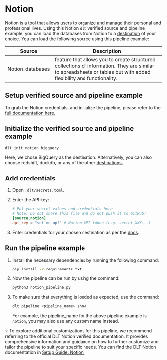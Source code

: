 # Notion

Notion is a tool that allows users to organize and manage their personal and professional lives.
Using this Notion `dlt` verified source and pipeline example, you can load the databases
from Notion to a [destination](https://dlthub.com/docs/dlt-ecosystem/destinations/) of your choice.
You can load the following source using this pipeline example:

| Source | Description |
| --- | --- |
| Notion_databases | feature that allows you to create structured collections of information. They are similar to spreadsheets or tables but with added flexibility and functionality. |

## Setup verified source and pipeline example

To grab the Notion credentials, and initialize the pipeline, please refer to the [full documentation here.](https://dlthub.com/docs/dlt-ecosystem/verified-sources/notion)

## Initialize the verified source and pipeline example

```bash
dlt init notion bigquery
```

Here, we chose BigQuery as the destination. Alternatively, you can also choose redshift, duckdb, or any of the other [destinations.](https://dlthub.com/docs/dlt-ecosystem/destinations/)

## **Add credentials**

1. Open `.dlt/secrets.toml`.
2. Enter the API key:

    ```toml
    # Put your secret values and credentials here
    # Note: Do not share this file and do not push it to GitHub!
    [source.notion]
    api_key = "set me up!" # Notion API token (e.g. secret_XXX...)
    ```

3. Enter credentials for your chosen destination as per the [docs](https://dlthub.com/docs/dlt-ecosystem/destinations/).

## Run the pipeline example

1. Install the necessary dependencies by running the following command:

    ```bash
    pip install -r requirements.txt
    ```

2. Now the pipeline can be run by using the command:

    ```bash
    python3 notion_pipeline.py
    ```

3. To make sure that everything is loaded as expected, use the command:

    ```bash
    dlt pipeline <pipeline_name> show
    ```

    For example, the pipeline_name for the above pipeline example is `notion`, you may also use any custom name instead.

💡 To explore additional customizations for this pipeline, we recommend referring to the official DLT Notion verified documentation.
It provides comprehensive information and guidance on how to further customize and tailor the pipeline
to suit your specific needs. You can find the DLT Notion documentation in [Setup Guide: Notion.](https://dlthub.com/docs/dlt-ecosystem/verified-sources/notion)

